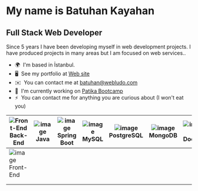 [](https://user-images.githubusercontent.com/18350557/176309783-0785949b-9127-417c-8b55-ab5a4333674e.gif)My name is Batuhan Kayahan
=======================================================================================================================================

Full Stack Web Developer
------------------------

Since 5 years I have been developing myself in web development projects. I have produced projects in many areas but I am focused on web services..

* 🌍  I'm based in İstanbul.
* 🖥️  See my portfolio at [Web site](http://webludo.com)
* ✉️  You can contact me at [batuhan@webludo.com](mailto:batuhan@webludo.com)
* 🚀  I'm currently working on [Patika Bootcamp](http://patika.dev)
* ⚡  You can contact me for anything you are curious about (I  won't eat you)

|  ![Front-End](https://github.com/batuhanlog/batuhanlog/assets/82649079/fd6564db-d140-440f-b571-67073d2c717a)Back-End|   ![image](https://github.com/batuhanlog/batuhanlog/assets/82649079/4210bc0f-59fc-47f8-ab87-369f109c469b) Java |   ![image](https://github.com/batuhanlog/batuhanlog/assets/82649079/c2510d98-868a-415b-83ab-9f155179cac2) Spring Boot | ![image](https://github.com/batuhanlog/batuhanlog/assets/82649079/d3036145-421c-430e-b496-beaec3b80f4c) MySQL 	|  ![image](https://github.com/batuhanlog/batuhanlog/assets/82649079/6cd23813-fd4e-4e4a-a502-d5777892034d) PostgreSQL 	| ![image](https://github.com/batuhanlog/batuhanlog/assets/82649079/9df74ee1-4b51-4f74-b5c0-7b9f1dd6eece) MongoDB	|  ![image](https://github.com/batuhanlog/batuhanlog/assets/82649079/e4d2b09d-a090-4461-9790-99d3b0a8a589) Docker	| |
|---  |---	|---	|---	|---	|---	|---	|---	|
| ![image](https://github.com/batuhanlog/batuhanlog/assets/82649079/022709e0-df07-4612-84a5-a4723f116c68) Front-End  	|   	|   	|   	|   	|   	|   	|   	|
|   	|   	|   	|   	|   	|   	|   	|   	|
|   	|   	|   	|   	|   	|   	|   	|   	|

